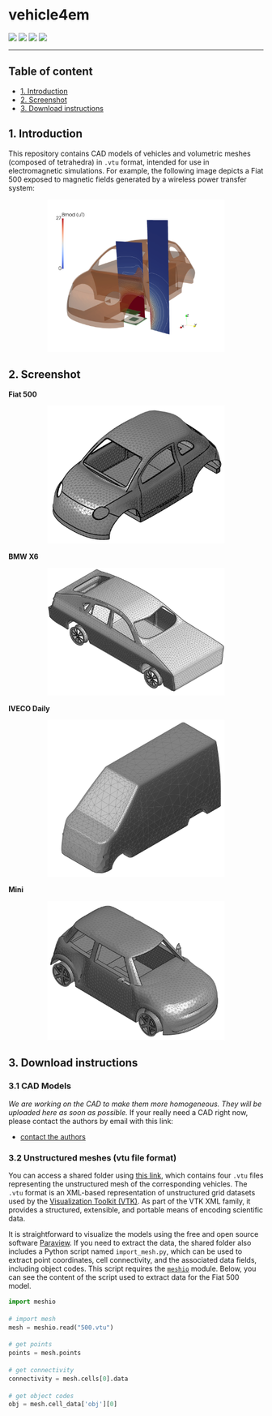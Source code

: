 # vehicle4em
![](https://img.shields.io/badge/open-source-blue)
![](https://img.shields.io/badge/license-MIT-blue)
![](https://img.shields.io/badge/CAD-Vehicle-blue)
![](https://img.shields.io/badge/Electromagnetic-Simulation-blue)
***

## Table of content
* [1. Introduction](https://github.com/cadema-PoliTO/vehicle4em#introduction)
* [2. Screenshot](https://github.com/cadema-PoliTO/vehicle4em/tree/dev?tab=readme-ov-file#2-screenshot)
* [3. Download instructions](https://github.com/cadema-PoliTO/vehicle4em/tree/dev?tab=readme-ov-file#3-download-instructions)

## 1. Introduction
This repository contains CAD models of vehicles and volumetric meshes (composed of tetrahedra) in `.vtu` format, intended for use in electromagnetic simulations. For example, the following image depicts a Fiat 500 exposed to magnetic fields generated by a wireless power transfer system:

<p align="center">
<img src="./img/fiat500_field.png" width="350">
</p>


## 2. Screenshot

**Fiat 500**
<p align="center">
<img src="./img/fiat500.png" width="350">
</p>

**BMW X6**

<p align="center">
<img src="./img/bmwX6.png" width="350">
</p>

**IVECO Daily**

<p align="center">
<img src="./img/daily.png" width="350">
</p>

**Mini**

<p align="center">
<img src="./img/mini.png" width="350">
</p>

## 3. Download instructions

### 3.1 CAD Models

*We are working on the CAD to make them more homogeneous. They will be uploaded here as soon as possible.* If your really need a CAD right now, please contact the authors by email with this link:
* [contact the authors](mailto:fabio.freschi@polito.it,luca.giaccone@polito.it)


### 3.2 Unstructured meshes (vtu file format)

You can access a shared folder using [this link](https://drive.google.com/drive/folders/1erye-jtA3xx1Um7UCCMqewos2cXu--xH?usp=sharing), which contains four `.vtu` files representing the unstructured mesh of the corresponding vehicles. The `.vtu` format is an XML-based representation of unstructured grid datasets used by the [Visualization Toolkit (VTK)](https://vtk.org/). As part of the VTK XML family, it provides a structured, extensible, and portable means of encoding scientific data.

It is straightforward to visualize the models using the free and open source software [Paraview](https://www.paraview.org/). If you need to extract the data, the shared folder also includes a Python script named `import_mesh.py`, which can be used to extract point coordinates, cell connectivity, and the associated data fields, including object codes. This script requires the [`meshio`](https://pypi.org/project/meshio/) module. Below, you can see the content of the script used to extract data for the Fiat 500 model.


 ```python
 import meshio

# import mesh
mesh = meshio.read("500.vtu")

# get points
points = mesh.points

# get connectivity
connectivity = mesh.cells[0].data

# get object codes
obj = mesh.cell_data['obj'][0]
 ```




